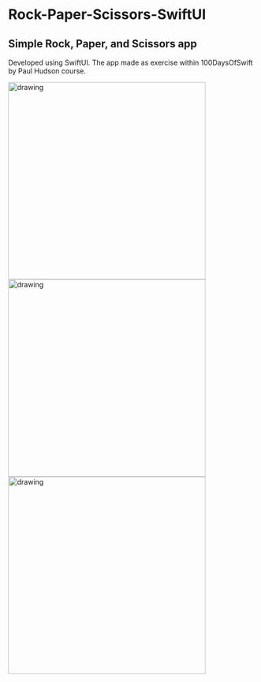 # Rock-Paper-Scissors-SwiftUI
## Simple Rock, Paper, and Scissors app 
Developed using SwiftUI. The app made as exercise within 100DaysOfSwift by Paul Hudson course.

<img src="https://user-images.githubusercontent.com/37950576/205490750-33a3b4ce-54a1-44e3-8ae3-89355c056a7e.png" alt="drawing" width="400"/> <img src="https://user-images.githubusercontent.com/37950576/205500149-a2bb9f52-3226-4a9a-9be5-68e2c81d38d4.png" alt="drawing" width="400"/> <img src="https://user-images.githubusercontent.com/37950576/205500164-ed6ab5f2-a919-4b61-a12a-cc4c0c20a0a9.png" alt="drawing" width="400"/>
